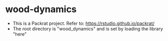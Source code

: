 # wood-dynamics

- This is a Packrat project. Refer to: https://rstudio.github.io/packrat/
- The root directory is "wood_dynamics" and is set by loading the library "here"